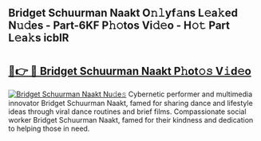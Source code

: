 ## Bridget Schuurman Naakt O𝚗𝚕yf𝚊ns L𝚎a𝚔ed N𝚞𝚍es - Part-6KF P𝚑𝚘tos Vi𝚍𝚎o - H𝚘𝚝 Part L𝚎a𝚔s icbIR

# <h2><a href="http://kf7n8v.oniu.top/?m=Bridget+Schuurman+Naakt">🔗👉 🔴 Bridget Schuurman Naakt P𝚑ot𝚘𝚜 V𝚒d𝚎o</a></h2>

[![Bridget Schuurman Naakt Nu𝚍e𝚜](https://i.imgur.com/0qMVB7G.gif)](http://kf7n8v.oniu.top/?m=Bridget+Schuurman+Naakt)
Cybernetic performer and multimedia innovator Bridget Schuurman Naakt, famed for sharing dance and lifestyle ideas through viral dance routines and brief films. Compassionate social worker Bridget Schuurman Naakt, famed for their kindness and dedication to helping those in need.  
